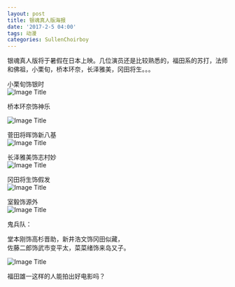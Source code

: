 ```yaml
---
layout: post
title: 银魂真人版海报
date: '2017-2-5 04:00'
tags: 动漫
categories: SullenChoirboy
---
```

银魂真人版将于暑假在日本上映。几位演员还是比较熟悉的，福田系的苏打，法师和佛祖，小栗旬，桥本环奈，长泽雅美，冈田将生。。。

小栗旬饰银时  
![Image Title](https://www.tuchuang001.com/images/2017/02/05/img-846e03c221709b29958c6048009ffd15.jpg)

桥本环奈饰神乐  

![Image Title](https://www.tuchuang001.com/images/2017/02/05/61e74233ly1fc8sel3b2jj20bs0gomzl.jpg)

菅田将晖饰新八基  
![Image Title](https://www.tuchuang001.com/images/2017/02/05/img-10b20b2440d0c06525784bc59af0d1b8.jpg)

长泽雅美饰志村妙  
![Image Title](https://www.tuchuang001.com/images/2017/02/05/img-98a6b02150f392c0ce37e9ff3b09fd21.jpg)

冈田将生饰假发  
![Image Title](https://www.tuchuang001.com/images/2017/02/05/img-114b3873fc70e035fcaa58ff2003a569.jpg)

室毅饰源外  
![Image Title](https://www.tuchuang001.com/images/2017/02/05/img-75d0a3a96b67e91af02e530c01813ed3.jpg)

鬼兵队：  

堂本刚饰高杉晋助，新井浩文饰冈田似藏，  
佐藤二郎饰武市变平太，菜菜绪饰来岛又子。  

![Image Title](https://www.tuchuang001.com/images/2017/02/05/b70f381df0c81f02.png)

福田雄一这样的人能拍出好电影吗？
